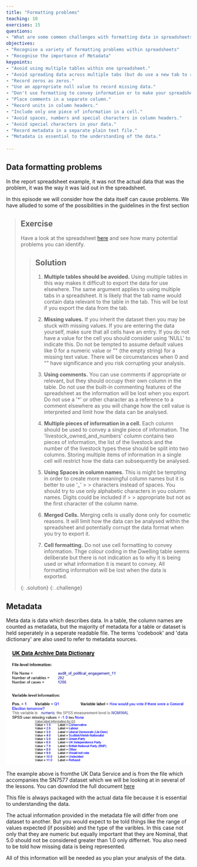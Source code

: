 ```yaml
---
title: "Formatting problems"
teaching: 10
exercises: 15
questions:
- "What are some common challenges with formatting data in spreadsheets and how can we avoid them?"
objectives:
- "Recognise a variety of formatting problems within spreadsheets"
- "Recognise the importance of Metadata"
keypoints:
- "Avoid using multiple tables within one spreadsheet."
- "Avoid spreading data across multiple tabs (but do use a new tab to record data cleaning or manipulations)."
- "Record zeros as zeros."
- "Use an appropriate null value to record missing data."
- "Don't use formatting to convey information or to make your spreadsheet look pretty."
- "Place comments in a separate column."
- "Record units in column headers."
- "Include only one piece of information in a cell."
- "Avoid spaces, numbers and special characters in column headers."
- "Avoid special characters in your data."
- "Record metadata in a separate plain text file."
- "Metadata is essential to the understanding of the data."

---
```

## Data formatting problems

In the report spreadsheet example, it was not the actual data that was the problem, it was the way it was laid out 
in the spreadsheet.

In this episode we will consider how the data itself can cause problems. 
We have alluded to some of the possibilities in the guidelines in the first section

> ## Exercise 
> 
> Have a look at the spreadsheet [here](../data/SAFI_results_2.xlsx) and
> see how many potential problems you can identify.
> 
> > ## Solution
> > 
> > 1. **Multiple tables should be avoided.** Using multiple tables in this way makes it difficult to export the data for use elsewhere. The same argument applies to using multiple tabs in a spreadsheet. It is likely that the tab name would contain data relevant to the table in the tab. This will be lost if you export the data from the tab.
> > 
> > 2. **Missing values.** If you inherit the dataset then you may be stuck with missing values. If you are entering the data yourself, make sure that all cells have an entry. If you do not have a value for the cell you should consider using 'NULL' to indicate this. Do not be tempted to assume default values like 0 for a numeric value or "" (the empty string) for a missing text value. There will be circumstances when 0 and "" have significance and you risk corrupting your analysis.
> > 
> > 3. **Using comments.** You can use comments if appropriate or relevant, but they should occupy their own column in the table. Do not use the built-in commenting features of the spreadsheet as the information will be lost when you export. Do not use a '*' or other character as a reference to a comment elsewhere as you will change how the cell value is interpreted and limit how the data can be analysed.
> > 
> > 4. **Multiple pieces of information in a cell.** Each column should be used to convey a single piece of information. The 'livestock_owned_and_numbers' column contains two pieces of information, the list of the livestock and the number of the livestock types these should be split into two columns. Storing multiple items of information in a single cell will restrict how the data can subsequently be analysed.
> > 
> > 5. **Using Spaces in column names.** This is might be tempting in order to create more meaningful column names but it is better to use '_' > > characters instead of spaces. You should try to use only alphabetic characters in you column names. Digits could be included if > > appropriate but not as the first character of the column name. 
> > 
> > 6. **Merged Cells.** Merging cells is usally done only for cosmetic reasons. It will limit how the data can be analysed within the spreadsheet and potentially corrupt the data format when you try to export it.
> > 
> > 7. **Cell formatting.** Do not use cell formatting to convey information. Thge colour coding in the Dwelling table seems deliberate but there is not indication as to why it is being used or what information it is meant to convey. All formatting information will be lost when the data is exported.
> > 
> {: .solution}
{: .challenge}

## Metadata

Meta data is data which describes data. In a table, the column names are counted as metadata, but the majority of metadata for a table or dataset is held seperately in a seperate readable file. The terms 'codebook' and 'data dictionary' are also used to refer to metadata sources.


![Metatdata example](../fig/Spreadsheets_metadata_01.png)

The example above is fromthe UK Data Service and is from the file which accompanies the SN7577 dataset which we will be looking at in several of the lessons. You can downlod the full document [here](../data/audit_of_political_engagement_11_ukda_data_dictionary.rtf) 

This file is always packaged with the actual data file because it is essential to understanding the data. 

The actual information provided in the metadata file will differ from one dataset to another. But you would expect to be told things like the range of values expected (if possible) and the type of the varibles. In this case not only that they are numeric but equally important that they are Nominal, that 5.0 should not be considered greater than 1.0 only differnet. You also need to be told how missing data is being represented.

All of this information will be needed as you plan your analysis of the data.


